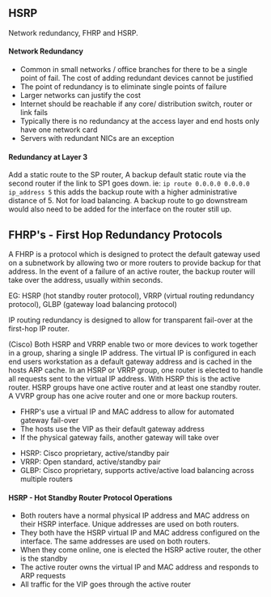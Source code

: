 ## HSRP 

Network redundancy, FHRP and HSRP.

#### Network Redundancy

- Common in small networks / office branches for there to be a single point of fail. The cost of adding redundant devices cannot be justified 
- The point of redundancy is to eliminate single points of failure
- Larger networks can justify the cost
- Internet should be reachable if any core/ distribution switch, router or link fails
- Typically there is no redundancy at the access layer and end hosts only have one network card
- Servers with redundant NICs are an exception

#### Redundancy at Layer 3

Add a static route to the SP router, A backup default static route via the second router if the link to SP1 goes down.
ie: ```ip route 0.0.0.0 0.0.0.0 ip_address 5``` this adds the backup route with a higher administrative distance of 5. Not for load balancing. 
A backup route to go downstream would also need to be added for the interface on the router still up.

## FHRP's - First Hop Redundancy Protocols

A FHRP is a protocol which is designed to protect the default gateway used on a subnetwork by allowing two or more routers to provide backup for that address. In the event of a failure of an active router, the backup router will take over the address, usually within seconds.

EG: HSRP (hot standby router protocol), VRRP (virtual routing redundancy protocol), GLBP (gateway load balancing protocol)

IP routing redundancy is designed to allow for transparent fail-over at the first-hop IP router.

(Cisco)
Both HSRP and VRRP enable two or more devices to work together in a group, sharing a single IP address. The virtual IP is configured in each end users workstation as a default gateway address and is cached in the hosts ARP cache.
In an HSRP or VRRP group, one router is elected to handle all requests sent to the virtual IP address. With HSRP this is the active router. HSRP groups have one active router and at least one standby router. A VVRP group has one acive router and one or more backup routers.

* FHRP's use a virtual IP and MAC address to allow for automated gateway fail-over
* The hosts use the VIP as their default gateway address
* If the physical gateway fails, another gateway will take over

- HSRP: Cisco proprietary, active/standby pair
- VRRP: Open standard, active/standby pair
- GLBP: Cisco proprietary, supports active/active load balancing across multiple routers

#### HSRP - Hot Standby Router Protocol Operations

* Both routers have a normal physical IP address and MAC address on their HSRP interface. Unique addresses are used on both routers.
* They both have the HSRP virtual IP and MAC address configured on the interface. The same addresses are used on both routers.
* When they come online, one is elected the HSRP active router, the other is the standby 
* The active router owns the virtual IP and MAC address and responds to ARP requests
* All traffic for the VIP goes through the active router

